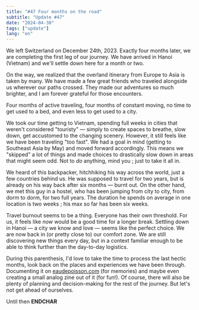 ```yaml
---
title: "#47 Four months on the road"
subtitle: "Update #47"
date: "2024-04-30"
tags: ["update"]
lang: "en"
---
```


We left Switzerland on December 24th, 2023. Exactly four months later, we are completing the first leg of our journey. We have arrived in Hanoi (Vietnam) and we'll settle down here for a month or two.

On the way, we realized that the overland itinerary from Europe to Asia is taken by many. We have made a few great friends who traveled alongside us wherever our paths crossed. They made our adventures so much brighter, and I am forever grateful for those encounters.

Four months of active traveling, four months of constant moving, no time to get used to a bed, and even less to get used to a city.

We took our time getting to Vietnam, spending full weeks in cities that weren't considered "touristy" — simply to create spaces to breathe, slow down, get accustomed to the changing scenery. However, it still feels like we have been traveling "too fast". We had a goal in mind (getting to Southeast Asia by May) and moved forward accordingly. This means we "skipped" a lot of things and made choices to drastically slow down in areas that might seem odd. Not to _do_ anything, mind you ; just to take it all in.

We heard of this backpacker, hitchhiking his way across the world, just a few countries behind us. He was supposed to travel for two years, but is already on his way back after six months — burnt out. On the other hand, we met this guy in a hostel, who has been jumping from city to city, from dorm to dorm, for two full years. The duration he spends on average in one location is two weeks ; his max so far has been six weeks.

Travel burnout seems to be a thing. Everyone has their own threshold. For us, it feels like _now_ would be a good time for a longer break. Settling down in Hanoi — a city we know and love — seems like the perfect choice. We are now back in (or pretty close to) our comfort zone. We are still discovering new things every day, but in a context familiar enough to be able to think further than the day-to-day logistics.

During this parenthesis, I'd love to take the time to process the last hectic months, look back on the places and experiences we have been through. Documenting it on [eaudepoisson.com](https://eaudepoisson.com/) (for memories) and maybe even creating a small analog zine out of it (for fun!). Of course, there will also be plenty of planning and decision-making for the rest of the journey. But let's not get ahead of ourselves.

Until then **ENDCHAR**
